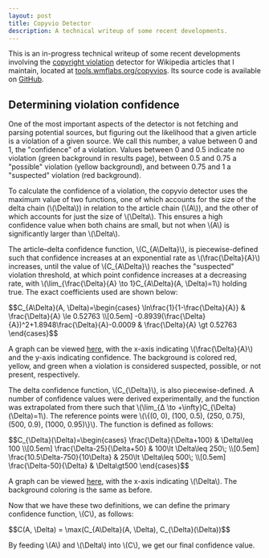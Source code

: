 ```yaml
---
layout: post
title: Copyvio Detector
description: A technical writeup of some recent developments.
---
```


This is an in-progress technical writeup of some recent developments involving
the [copyright violation](//en.wikipedia.org/wiki/WP:COPYVIO) detector for
Wikipedia articles that I maintain, located at
[tools.wmflabs.org/copyvios](//tools.wmflabs.org/copyvios). Its source code is
available on [GitHub](//github.com/earwig/copyvios).

## Determining violation confidence

One of the most important aspects of the detector is not fetching and parsing
potential sources, but figuring out the likelihood that a given article is a
violation of a given source. We call this number, a value between 0 and 1, the
"confidence" of a violation. Values between 0 and 0.5 indicate no violation
(green background in results page), between 0.5 and 0.75 a "possible" violation
(yellow background), and between 0.75 and 1 a "suspected" violation (red
background).

To calculate the confidence of a violation, the copyvio detector uses the
maximum value of two functions, one of which accounts for the size of the delta
chain (<span>\\(\Delta\\)</span>) in relation to the article chain
(<span>\\(A\\)</span>), and the other of which accounts for just the size of
<span>\\(\Delta\\)</span>. This ensures a high confidence value when both
chains are small, but not when <span>\\(A\\)</span> is significantly larger
than <span>\\(\Delta\\)</span>.

The article–delta confidence function, <span>\\(C_{A\Delta}\\)</span>, is
piecewise-defined such that confidence increases at an exponential rate as
<span>\\(\frac{\Delta}{A}\\)</span> increases, until the value of
<span>\\(C_{A\Delta}\\)</span> reaches the "suspected" violation threshold, at
which point confidence increases at a decreasing rate, with
<span>\\(\lim_{\frac{\Delta}{A} \to 1}C\_{A\Delta}(A, \Delta)=1\\)</span>
holding true. The exact coefficients used are shown below:

<div>$$C_{A\Delta}(A, \Delta)=\begin{cases} \ln\frac{1}{1-\frac{\Delta}{A}} &
\frac{\Delta}{A} \le 0.52763 \\[0.5em]
-0.8939(\frac{\Delta}{A})^2+1.8948\frac{\Delta}{A}-0.0009 &
\frac{\Delta}{A} \gt 0.52763 \end{cases}$$</div>

A graph can be viewed [here](/static/article-delta_confidence_function.pdf),
with the x-axis indicating <span>\\(\frac{\Delta}{A}\\)</span> and the y-axis
indicating confidence. The background is colored red, yellow, and green when a
violation is considered suspected, possible, or not present, respectively.

The delta confidence function, <span>\\(C_{\Delta}\\)</span>, is also
piecewise-defined. A number of confidence values were derived experimentally,
and the function was extrapolated from there such that
<span>\\(\lim_{Δ \to +\infty}C\_{\Delta}(\Delta)=1\\)</span>. The reference
points were <span>\\(\\{(0, 0), (100, 0.5), (250, 0.75), (500, 0.9),
(1000, 0.95)\\}\\)</span>. The function is defined as follows:

<div>$$C_{\Delta}(\Delta)=\begin{cases} \frac{\Delta}{\Delta+100} & \Delta\leq
100 \\[0.5em] \frac{\Delta-25}{\Delta+50} &  100\lt \Delta\leq 250\; \\[0.5em]
\frac{10.5\Delta-750}{10\Delta} & 250\lt \Delta\leq 500\; \\[0.5em]
\frac{\Delta-50}{\Delta} & \Delta\gt500 \end{cases}$$</div>

A graph can be viewed [here](/static/delta_confidence_function.pdf), with the
x-axis indicating <span>\\(\Delta\\)</span>. The background coloring is the
same as before.

Now that we have these two definitions, we can define the primary confidence
function, <span>\\(C\\)</span>, as follows:

<div>$$C(A, \Delta) = \max(C_{A\Delta}(A, \Delta), C_{\Delta}(\Delta))$$</div>

By feeding <span>\\(A\\)</span> and <span>\\(\Delta\\)</span> into
<span>\\(C\\)</span>, we get our final confidence value.
